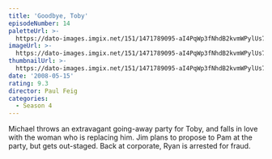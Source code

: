 ```yaml
---
title: 'Goodbye, Toby'
episodeNumber: 14
paletteUrl: >-
  https://dato-images.imgix.net/151/1471789095-aI4PqWp3fNhdB2kvmWPylUs7tw4.jpg?auto=enhance&ch=DPR%2CWidth&palette=json
imageUrl: >-
  https://dato-images.imgix.net/151/1471789095-aI4PqWp3fNhdB2kvmWPylUs7tw4.jpg?auto=compress%2Cformat&ch=DPR%2CWidth&w=500
thumbnailUrl: >-
  https://dato-images.imgix.net/151/1471789095-aI4PqWp3fNhdB2kvmWPylUs7tw4.jpg?auto=enhance&ch=DPR%2CWidth&fit=crop&fm=jpg&h=280&w=500
date: '2008-05-15'
rating: 9.3
director: Paul Feig
categories:
  - Season 4
---
```


Michael throws an extravagant going-away party for Toby, and falls in love with the woman who is replacing him. Jim plans to propose to Pam at the party, but gets out-staged. Back at corporate, Ryan is arrested for fraud.